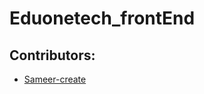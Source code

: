 # Eduonetech_frontEnd
<a name="contributor"></a>
## Contributors:
* [Sameer-create](https://github.com/Sameer-create)


